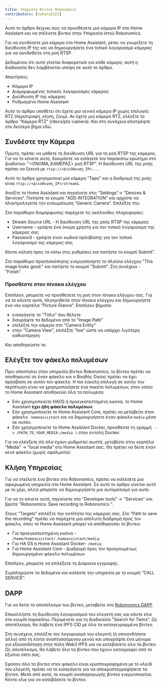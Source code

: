 ```yaml
---
title: Υπηρεσία Βίντεο Robonomics
contributors: [nakata5321]
---
```


Αυτό το άρθρο δείχνει πώς να προσθέσετε μια κάμερα IP στο Home Assistant και να στέλνετε βίντεο στην Υπηρεσία Ιστού Robonomics.

Για να συνδέσετε μια κάμερα στο Home Assistant, ρέπει να γνωρίζετε τη διεύθυνση IP της και να δημιουργήσετε ένα τοπικό λογαριασμό κάμερας για να συνδεθείτε στη ροή RTSP.

<robo-wiki-note type="warning">
Δεδομένου ότι αυτό γίνεται διαφορετικά για κάθε κάμερα, αυτή η διαδικασία δεν λαμβάνεται υπόψη σε αυτό το άρθρο.
</robo-wiki-note>

Απαιτήσεις:
- Κάμερα IP
- Διαμορφωμένος τοπικός λογαριασμός κάμερας
- Διεύθυνση IP της κάμερας
- Ρυθμισμένο Home Assistant

<robo-wiki-note type="note">

Αυτό το άρθρο υποθέτει ότι έχετε μια γενική κάμερα IP χωρίς επιλογές RTZ (περιστροφή, κλίση, ζουμ). 
Αν έχετε μια κάμερα RTZ, ελέγξτε το άρθρο "Κάμερα RTZ" (/docs/ptz-camera). Και στη συνέχεια επιστρέψτε στο δεύτερο βήμα εδώ.

</robo-wiki-note>

## Συνδέστε την Κάμερα

Πρώτα, πρέπει να μάθετε τη διεύθυνση URL για τη ροή RTSP της κάμερας. 
Για να το κάνετε αυτό, δοκιμάστε να εισάγετε τον παρακάτω ερώτημα στο Διαδίκτυο: "<ΟΝΟΜΑ_ΚΑΜΕΡΑΣ> ροή RTSP".
Η διεύθυνση URL της ροής πρέπει να ξεκινά με `rtsp://<Διεύθυνση_IP>...`. 

Αυτό το άρθρο χρησιμοποιεί μια κάμερα "Tapo" και η διαδρομή της ροής είναι `rtsp://<Διεύθυνση_IP>/stream1`.

Ανοίξτε το Home Assistant και πηγαίνετε στις "Settings"-> "Devices & Services". Πατήστε το κουμπί "ADD INTEGRATION"  και
αρχίστε να πληκτρολογείτε την ενσωμάτωση "Generic Camera". Επιλέξτε την.

 <robo-wiki-picture src="home-assistant/generic.jpg" />

Στο παράθυρο διαμόρφωσης παρέχετε τις ακόλουθες πληροφορίες:
- Stream Source URL - Η διεύθυνση URL της ροής RTSP της κάμερας
- Username - γράψτε ένα όνομα χρήστη για τον τοπικό λογαριασμό της κάμερας σας
- Password - γράψτε έναν κωδικό πρόσβασης για τον τοπικό λογαριασμό της κάμερας σας

<robo-wiki-picture src="home-assistant/genericconf.jpg" />

Κάντε κύλιση προς τα κάτω στις ρυθμίσεις και πατήστε το κουμπί Submit".

Στο παράθυρο προεπισκόπησης ενεργοποιήστε το πλαίσιο ελέγχου "This image looks good." και πατήστε το κουμπί "Submit". Στη συνέχεια - "Finish".


<robo-wiki-picture src="home-assistant/preview-camera.jpg" />

### Προσθέστε στον πίνακα ελέγχου

Επιπλέον, μπορείτε να προσθέσετε τη ροή στον πίνακα ελέγχου σας. Για να το κάνετε αυτό, πλοηγηθείτε στον πίνακα ελέγχου και δημιουργήστε ένα νέο καρτέλα 
"Picture Glance". Επιπλέον βήματα:
- εισαγάγετε το "Τίτλο" που θέλετε
- διαγράψτε τα δεδομένα από το "Image Path"
- επιλέξτε την κάμερα στο "Camera Entity"
- στην "Camera View", επιλέξτε "live" ώστε να υπάρχει λιγότερη καθυστέρηση

Και αποθηκεύστε το.
<robo-wiki-picture src="home-assistant/camera_picture_glance.jpg" />

## Ελέγξτε τον φάκελο πολυμέσων

Πριν αποσταλεί στην υπηρεσία βίντεο Robonomics, το βίντεο πρέπει να αποθηκευτεί σε έναν φάκελο και ο Βοηθός Οικίας πρέπει να έχει πρόσβαση σε αυτόν τον φάκελο. 
Η πιο εύκολη επιλογή σε αυτήν την περίπτωση είναι να χρησιμοποιήσετε ένα πακέτο πολυμέσων, στον οποίο το Home Assistant αποθηκεύει όλα τα πολυμέσα.

- Εάν χρησιμοποιείτε HAOS ή προεγκατεστημένη εικόνα, το Home Assistant **έχει ήδη φάκελο πολυμέσων**.
- Εάν χρησιμοποιείτε το Home Assistant Core, πρέπει να μεταβείτε στον φάκελο `.homeassistant` και να δημιουργήσετε έναν φάκελο `media` μέσα σε αυτόν.
- Εάν χρησιμοποιείτε το Home Assistant Docker, προσθέστε τη γραμμή ` -v /PATH_TO_YOUR_MEDIA:/media \` στην εντολή Docker.

Για να ελέγξετε ότι όλα έχουν ρυθμιστεί σωστά, μεταβείτε στην καρτέλα “Media” -> “local media” στο Home Assistant σας. 
Θα πρέπει να δείτε έναν κενό φάκελο (χωρίς σφάλματα):

<robo-wiki-picture src="home-assistant/media-folder.jpg" />

## Κλήση Υπηρεσίας

Για να στείλετε ένα βίντεο στο Robonomics, πρέπει να καλέσετε μια αφιερωμένη υπηρεσία στο Home Assistant. 
Σε αυτό το άρθρο γίνεται αυτό με το χέρι, αλλά μπορείτε να δημιουργήσετε μια αυτοματισμό για αυτό.

Για να το κάνετε αυτό, πηγαίνετε στο "Developer tools" -> "Services" και βρείτε "Robonomics: Save recording to Robonomics ".

<robo-wiki-picture src="home-assistant/robonomics-service.jpg" />

Στους "Targets" επιλέξτε την οντότητα της κάμερας σας.
Στο "Path to save the recording" πρέπει να παρέχετε μια απόλυτη διαδρομή προς τον φάκελο,
όπου το Home Assistant μπορεί να αποθηκεύσει το βίντεο:
- Για προεγκατεστημένη εικόνα - `/home/homeassistant/.homeassistant/media`;
- Για HA OS ή Home Assistant Docker- `/media`;
- Για Home Assistant Core - Διαδρομή προς τον προηγουμένως δημιουργημένο φάκελο πολυμέσων.

Επιπλέον, μπορείτε να επιλέξετε τη Διάρκεια εγγραφής. 

Συμπληρώστε τα δεδομένα και καλέστε την υπηρεσία με το κουμπί  "CALL SERVICE".

## DAPP

Για να δείτε το αποτέλεσμα του βίντεο, μεταβείτε στο [Robonomics DAPP](https://vol4tim.github.io/videostream/).

<robo-wiki-picture src="home-assistant/video-dapp.jpg" />

Επικολλήστε τη διεύθυνση λογαριασμού του ελεγκτή σας και κάντε κλικ στο κουμπί παρακάτω. Περιμένετε για τη διαδικασία "Search for Twins".
Ως αποτέλεσμα, θα λάβετε ένα IPFS CID με όλα τα καταγεγραμμένα βίντεο.

<robo-wiki-picture src="home-assistant/video-ipfs.jpg" />

Στη συνέχεια, επιλέξτε τον λογαριασμό του ελεγκτή (ή οποιονδήποτε άλλο) από τη λίστα αναπτυσσόμενου μενού και υπογράψτε ένα μήνυμα για εξουσοδότηση στην
πύλη Web3 IPFS για να κατεβάσετε όλα τα βίντεο. Ως αποτέλεσμα, θα λάβετε όλα τα βίντεο που έχουν καταγραφεί από το έξυπνο σπίτι σας.

<robo-wiki-picture src="home-assistant/show-videos.jpg" />

Εφόσον όλα τα βίντεο στον φάκελο είναι κρυπτογραφημένα με το κλειδί του ελεγκτή, πρέπει να το εισαγάγετε για να αποκρυπτογραφήσετε τα βίντεο.
Μετά από αυτό, το κουμπί αναπαραγωγής βίντεο ενεργοποιείται. Κάντε κλικ για να κατεβάσετε το βίντεο.

<robo-wiki-picture src="home-assistant/video-seed.jpg" />






